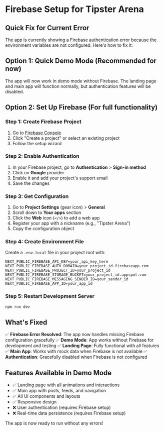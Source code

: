 # Firebase Setup for Tipster Arena

## Quick Fix for Current Error

The app is currently showing a Firebase authentication error because the environment variables are not configured. Here's how to fix it:

## Option 1: Quick Demo Mode (Recommended for now)

The app will now work in demo mode without Firebase. The landing page and main app will function normally, but authentication features will be disabled.

## Option 2: Set Up Firebase (For full functionality)

### Step 1: Create Firebase Project

1. Go to [Firebase Console](https://console.firebase.google.com/)
2. Click "Create a project" or select an existing project
3. Follow the setup wizard

### Step 2: Enable Authentication

1. In your Firebase project, go to **Authentication** > **Sign-in method**
2. Click on **Google** provider
3. Enable it and add your project's support email
4. Save the changes

### Step 3: Get Configuration

1. Go to **Project Settings** (gear icon) > **General**
2. Scroll down to **Your apps** section
3. Click the **Web** icon (`</>`) to add a web app
4. Register your app with a nickname (e.g., "Tipster Arena")
5. Copy the configuration object

### Step 4: Create Environment File

Create a `.env.local` file in your project root with:

```env
NEXT_PUBLIC_FIREBASE_API_KEY=your_api_key_here
NEXT_PUBLIC_FIREBASE_AUTH_DOMAIN=your_project_id.firebaseapp.com
NEXT_PUBLIC_FIREBASE_PROJECT_ID=your_project_id
NEXT_PUBLIC_FIREBASE_STORAGE_BUCKET=your_project_id.appspot.com
NEXT_PUBLIC_FIREBASE_MESSAGING_SENDER_ID=your_sender_id
NEXT_PUBLIC_FIREBASE_APP_ID=your_app_id
```

### Step 5: Restart Development Server

```bash
npm run dev
```

## What's Fixed

✅ **Firebase Error Resolved**: The app now handles missing Firebase configuration gracefully
✅ **Demo Mode**: App works without Firebase for development and testing
✅ **Landing Page**: Fully functional with all features
✅ **Main App**: Works with mock data when Firebase is not available
✅ **Authentication**: Gracefully disabled when Firebase is not configured

## Features Available in Demo Mode

- ✅ Landing page with all animations and interactions
- ✅ Main app with posts, feeds, and navigation
- ✅ All UI components and layouts
- ✅ Responsive design
- ❌ User authentication (requires Firebase setup)
- ❌ Real-time data persistence (requires Firebase setup)

The app is now ready to run without any errors!
